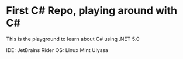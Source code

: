 # First C# Repo, playing around with C#

This is the playground to learn about C# using .NET 5.0

IDE: JetBrains Rider
OS: Linux Mint Ulyssa
